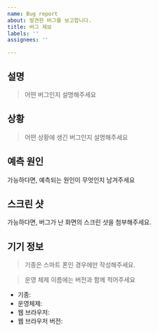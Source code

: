 ```yaml
---
name: Bug report
about: 발견한 버그를 보고합니다.
title: 버그 제보
labels: ''
assignees: ''

---
```


## 설명

> 어떤 버그인지 설명해주세요

## 상황

> 어떤 상황에 생긴 버그인지 설명해주세요

## 예측 원인

가능하다면, 예측되는 원인이 무엇인지 남겨주세요

## 스크린 샷

가능하다면, 버그가 난 화면의 스크린 샷을 첨부해주세요.

## 기기 정보

> 기종은 스마트 폰인 경우에만 작성해주세요.

> 운영 체제 이름에는 버전과 함께 적어주세요

- 기종:
- 운영체제:
- 웹 브라우저:
- 웹 브라우저 버전:
